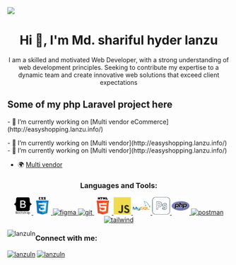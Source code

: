 ![](https://media.licdn.com/dms/image/D4D16AQHMH3uouvBOUQ/profile-displaybackgroundimage-shrink_350_1400/0/1702845766157?e=1709769600&v=beta&t=tEyXD_hzl8EbxYlTRzU9NoR7piEPYATzv9_bx5iVjVo)

<h1 align="center">Hi 👋, I'm Md. shariful hyder lanzu</h1>
<p align="center">I am a skilled and motivated Web Developer, with a strong understanding of web development principles. Seeking to contribute my expertise to a dynamic team and create innovative web solutions that exceed client expectations</p>

<h2 align="left">Some of my php Laravel project here</h2>
<p>- 🔭 I’m currently working on [Multi vendor eCommerce](http://easyshopping.lanzu.info/)</p>
- 🔭 I’m currently working on [Multi vendor](http://easyshopping.lanzu.info/)
- 🔭 I’m currently working on [Multi vendor](http://easyshopping.lanzu.info/)

- 🌍 [Multi vendor](http://easyshopping.lanzu.info/)



<h3 align="center">Languages and Tools:</h3>
<p align="center"> <a href="https://getbootstrap.com" target="_blank" rel="noreferrer"> <img src="https://raw.githubusercontent.com/devicons/devicon/master/icons/bootstrap/bootstrap-plain-wordmark.svg" alt="bootstrap" width="40" height="40"/> </a> <a href="https://www.w3schools.com/css/" target="_blank" rel="noreferrer"> <img src="https://raw.githubusercontent.com/devicons/devicon/master/icons/css3/css3-original-wordmark.svg" alt="css3" width="40" height="40"/> </a> <a href="https://www.figma.com/" target="_blank" rel="noreferrer"> <img src="https://www.vectorlogo.zone/logos/figma/figma-icon.svg" alt="figma" width="40" height="40"/> </a> <a href="https://git-scm.com/" target="_blank" rel="noreferrer"> <img src="https://www.vectorlogo.zone/logos/git-scm/git-scm-icon.svg" alt="git" width="40" height="40"/> </a> <a href="https://www.w3.org/html/" target="_blank" rel="noreferrer"> <img src="https://raw.githubusercontent.com/devicons/devicon/master/icons/html5/html5-original-wordmark.svg" alt="html5" width="40" height="40"/> </a> <a href="https://developer.mozilla.org/en-US/docs/Web/JavaScript" target="_blank" rel="noreferrer"> <img src="https://raw.githubusercontent.com/devicons/devicon/master/icons/javascript/javascript-original.svg" alt="javascript" width="40" height="40"/> </a> <a href="https://www.mysql.com/" target="_blank" rel="noreferrer"> <img src="https://raw.githubusercontent.com/devicons/devicon/master/icons/mysql/mysql-original-wordmark.svg" alt="mysql" width="40" height="40"/> </a> <a href="https://www.photoshop.com/en" target="_blank" rel="noreferrer"> <img src="https://raw.githubusercontent.com/devicons/devicon/master/icons/photoshop/photoshop-line.svg" alt="photoshop" width="40" height="40"/> </a> <a href="https://www.php.net" target="_blank" rel="noreferrer"> <img src="https://raw.githubusercontent.com/devicons/devicon/master/icons/php/php-original.svg" alt="php" width="40" height="40"/> </a> <a href="https://postman.com" target="_blank" rel="noreferrer"> <img src="https://www.vectorlogo.zone/logos/getpostman/getpostman-icon.svg" alt="postman" width="40" height="40"/> </a> <a href="https://tailwindcss.com/" target="_blank" rel="noreferrer"> <img src="https://www.vectorlogo.zone/logos/tailwindcss/tailwindcss-icon.svg" alt="tailwind" width="40" height="40"/> </a> </p>

<p><img align="left" src="https://github-readme-stats.vercel.app/api/top-langs?username=lanzuln&show_icons=true&locale=en&layout=compact" alt="lanzuln" /></p>


<h3 align="left">Connect with me:</h3>
<p align="left">
<a href="https://twitter.com/lanzuln" target="blank"><img align="center" src="https://raw.githubusercontent.com/rahuldkjain/github-profile-readme-generator/master/src/images/icons/Social/twitter.svg" alt="lanzuln" height="30" width="40" /></a>
<a href="https://linkedin.com/in/lanzuln" target="blank"><img align="center" src="https://raw.githubusercontent.com/rahuldkjain/github-profile-readme-generator/master/src/images/icons/Social/linked-in-alt.svg" alt="lanzuln" height="30" width="40" /></a>
</p>
